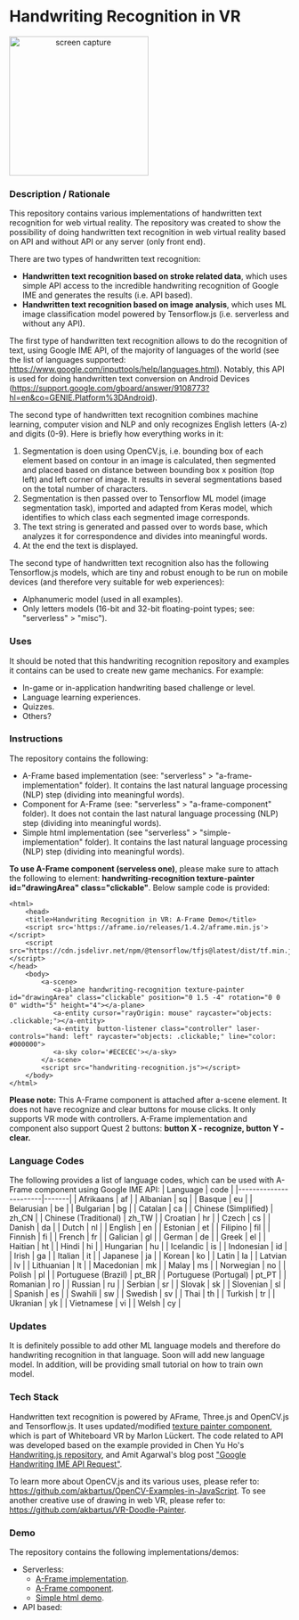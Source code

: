 # Handwriting Recognition in VR
<img src="img/screenshot.gif" title="screen capture" alt="screen capture" width="250" style="text-align: center">

### **Description / Rationale**
This repository contains various implementations of handwritten text recognition for web virtual reality. The repository was created to show the possibility of doing handwritten text recognition in web virtual reality based on API and without API or any server (only front end). 

There are two types of handwritten text recognition:
* <b>Handwritten text recognition based on stroke related data</b>, which uses simple API access to the incredible handwriting recognition of Google IME and generates the results (i.e. API based).
* <b>Handwritten text recognition based on image analysis</b>, which uses ML image classification model powered by Tensorflow.js (i.e. serverless and without any API).

The first type of handwritten text recognition allows to do the recognition of text, using Google IME API, of the majority of languages of the world (see the list of languages supported: https://www.google.com/inputtools/help/languages.html). Notably, this API is used for doing handwritten text conversion on Android Devices (https://support.google.com/gboard/answer/9108773?hl=en&co=GENIE.Platform%3DAndroid).  
 
The second type of handwritten text recognition combines machine learning, computer vision and NLP and only recognizes English letters (A-z) and digits (0-9). Here is briefly how everything works in it: 
1. Segmentation is doen using OpenCV.js, i.e. bounding box of each element based on contour in an image is calculated, then segmented and placed based on distance between bounding box x position (top left) and left corner of image. It results in several segmentations based on the total number of characters.
2. Segmentation is then passed over to Tensorflow ML model (image segmentation task), imported and adapted from Keras model, which identifies to which class each segmented image corresponds.
3. The text string is generated and passed over to words base, which analyzes it for correspondence and divides into meaningful words.
4. At the end the text is displayed.

The second type of handwritten text recognition also has the following Tensorflow.js models, which are tiny and robust enough to be run on mobile devices (and therefore very suitable for web experiences):
* Alphanumeric model (used in all examples).
* Only letters models (16-bit and 32-bit floating-point types; see: "serverless" > "misc").

### **Uses**
It should be noted that this handwriting recognition repository and examples it contains can be used to create new game mechanics. For example: 
* In-game or in-application handwriting based challenge or level.
* Language learning experiences.
* Quizzes.
* Others?

### **Instructions**
The repository contains the following: 
* A-Frame based implementation (see: "serverless" > "a-frame-implementation" folder). It contains the last natural language processing (NLP) step (dividing into meaningful words).
* Component for A-Frame (see: "serverless" > "a-frame-component" folder). It does not contain the last natural language processing (NLP) step (dividing into meaningful words).
* Simple html implementation (see "serverless" > "simple-implementation" folder). It contains the last natural language processing (NLP) step (dividing into meaningful words).

<b>To use A-Frame component (serveless one)</b>, please make sure to attach the following to <a-plane> element: <b>handwriting-recognition texture-painter id="drawingArea" class="clickable"</b>. Below sample code is provided:
```
<html>
    <head>
    <title>Handwriting Recognition in VR: A-Frame Demo</title>
    <script src='https://aframe.io/releases/1.4.2/aframe.min.js'></script>
    <script src="https://cdn.jsdelivr.net/npm/@tensorflow/tfjs@latest/dist/tf.min.js"></script>
</head>
    <body>
        <a-scene>
           <a-plane handwriting-recognition texture-painter id="drawingArea" class="clickable" position="0 1.5 -4" rotation="0 0 0" width="5" height="4"></a-plane>
           <a-entity cursor="rayOrigin: mouse" raycaster="objects: .clickable;"></a-entity>
           <a-entity  button-listener class="controller" laser-controls="hand: left" raycaster="objects: .clickable;" line="color: #000000"> 
           <a-sky color='#ECECEC'></a-sky>
        </a-scene>
        <script src="handwriting-recognition.js"></script>
    </body>
</html>
```
<b>Please note:</b> This A-Frame component is attached after a-scene element. It does not have recognize and clear buttons for mouse clicks. It only supports VR mode with controllers. A-Frame implementation and component also support Quest 2 buttons: <b>button X - recognize, button Y - clear.</b>


### **Language Codes**
The following provides a list of language codes, which can be used with A-Frame component using Google IME API:
| Language              | code  |
|-----------------------|-------|
| Afrikaans             | af    |
| Albanian              | sq    |
| Basque                | eu    |
| Belarusian            | be    |
| Bulgarian             | bg    |
| Catalan               | ca    |
| Chinese (Simplified)  | zh_CN |
| Chinese (Traditional) | zh_TW |
| Croatian              | hr    |
| Czech                 | cs    |
| Danish                | da    |
| Dutch                 | nl    |
| English               | en    |
| Estonian              | et    |
| Filipino              | fil   |
| Finnish               | fi    |
| French                | fr    |
| Galician              | gl    |
| German                | de    |
| Greek                 | el    |
| Haitian               | ht    |
| Hindi                 | hi    |
| Hungarian             | hu    |
| Icelandic             | is    |
| Indonesian            | id    |
| Irish                 | ga    |
| Italian               | it    |
| Japanese              | ja    |
| Korean                | ko    |
| Latin                 | la    |
| Latvian               | lv    |
| Lithuanian            | lt    |
| Macedonian            | mk    |
| Malay                 | ms    |
| Norwegian             | no    |
| Polish                | pl    |
| Portuguese (Brazil)   | pt_BR |
| Portuguese (Portugal) | pt_PT |
| Romanian              | ro    |
| Russian               | ru    |
| Serbian               | sr    |
| Slovak                | sk    |
| Slovenian             | sl    |
| Spanish               | es    |
| Swahili               | sw    |
| Swedish               | sv    |
| Thai                  | th    |
| Turkish               | tr    |
| Ukranian              | yk    |
| Vietnamese            | vi    |
| Welsh                 | cy    |

### **Updates**
It is definitely possible to add other ML language models and therefore do handwriting recognition in that language. Soon will add new language model. In addition, will be providing small tutorial on how to train own model.

### **Tech Stack**
Handwritten text recognition is powered by AFrame, Three.js and OpenCV.js and Tensorflow.js. It uses updated/modified <a href="https://github.com/marlon360/whiteboard-vr">texture painter component</a>, which is part of Whiteboard VR by Marlon Lückert. The code related to API was developed based on the example provided in Chen Yu Ho's <a href="https://github.com/ChenYuHo/handwriting.js">Handwriting.js repository</a>, and Amit Agarwal's blog post <a href="https://www.labnol.org/code/19205-google-handwriting-api">"Google Handwriting IME API Request"</a>.  

To learn more about OpenCV.js and its various uses, please refer to: https://github.com/akbartus/OpenCV-Examples-in-JavaScript.
To see another creative use of drawing in web VR, please refer to: https://github.com/akbartus/VR-Doodle-Painter.  

### **Demo**
The repository contains the following implementations/demos:
* Serverless:
  - <a href="https://handwriting-vr.glitch.me/">A-Frame implementation</a>.
  - <a href="https://handwriting-component.glitch.me/">A-Frame component</a>.
  - <a href="https://handwriting-simple.glitch.me/">Simple html demo</a>.
* API based:

